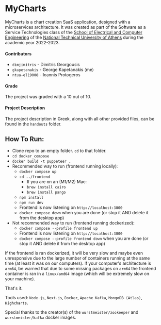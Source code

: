 # MyCharts
MyCharts is a chart creation SaaS application, designed with a microservices architecture. It was created as part of the Software as a Service Technologies class of the [School of Electrical and Computer Engineering](https://www.ece.ntua.gr/en) of the [National Technical University of Athens](https://ntua.gr/en/) during the academic year 2022-2023.

#### Contributors
* `dimjimitris` - Dimitris Georgousis
* `gkapetanakis` - George Kapetanakis (me)
* `ntua-el19008` - Ioannis Protogeros

#### Grade
The project was graded with a 10 out of 10.

#### Project Description
The project description in Greek, along with all other provided files, can be found in the `handouts` folder.

## How To Run:
* Clone repo to an empty folder. `cd` to that folder.
* `cd docker_compose`
* `docker build -t puppeteer .`
* Recommended way to run (frontend running locally):
  * `docker compose up`
  * `cd ../frontend`
    * If you are on an (M1/M2) Mac:
    * `brew install cairo`
    * `brew install pango`
  * `npm install`
  * `npm run dev`
  * Frontend is now listening on `http://localhost:3000`
  * `docker compose down` when you are done (or stop it AND delete it from the desktop app)
* Not recommended way to run (frontend running dockerized):
  * `docker compose --profile frontend up`
  * Frontend is now listening on `http://localhost:3000`
  * `docker compose --profile frontend down` when you are done (or stop it AND delete it from the desktop app)

If the frontend is ran dockerized, it will be very slow and maybe even unresponsive due to the large number of containers running at the same time (at least it was on our computers). If your computer's architecture is `arm64`, be warned that due to some missing packages on `arm64` the frontend container is ran in a `linux/amd64` image (which will be extremely slow on your machine).

That's it.

Tools used: `Node.js`, `Next.js`, `Docker`, `Apache Kafka`, `MongoDB (Atlas)`, `Highcharts`.

Special thanks to the creator(s) of the `wurstmeister/zookeeper` and `wurstmeister/kafka` docker images.

